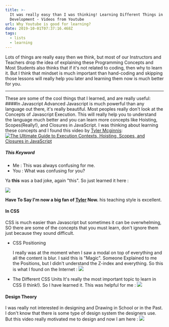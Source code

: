 ```yaml
---
title: >-
  It was really easy than I was thinking! Learning Different Things in Web
  Development - Videos from Youtube
url: Why Youtube is good for learning?
date: 2019-10-01T07:37:16.468Z
tags:
  - lists
  - learning
---
```

Lots of things are really easy then we think, but most of our Instructors and Teachers drop the idea of explaining these Programming Concepts and Most Students also thinks that if it's not related to coding, then why to learn it. But I think that mindset is much important than hand-coding and skipping those lessons will really help you later and learning them now is much better for you. 
___
These are some of the cool things that I learned, and are really useful:
####In Javascript
Advanced Javascript is much powerful than any language out there, it's really beautiful. Most peoples really don't look at the Concepts of Javascript Execution. This will really help you to understand the language much better and you can learn more concepts like  Hoisting, Scopes(Really!), and Closures in JavaScript. I was thinking about learning these concepts and I found this video by [Tyler Mcginnis](https://tylermcginnis.com/):
[![The Ultimate Guide to Execution Contexts, Hoisting, Scopes, and Closures in JavaScript](http://img.youtube.com/vi/Nt-qa_LlUH0/0.jpg)](http://www.youtube.com/watch?v=Nt-qa_LlUH0 "The Ultimate Guide to Execution Contexts, Hoisting, Scopes, and Closures in JavaScript")
##### This Keyword
 - Me : This was always confusing for me.
 - You : What was confusing for you?

Ya **this** was a bad joke, again "this". So just learned it here : 

[![](http://img.youtube.com/vi/zE9iro4r918/0.jpg)](http://www.youtube.com/watch?v=zE9iro4r918 "")

**Have To Say I'm now a big fan of [Tyler](https://tylermcginnis.com/) Now.** his teaching style is excellent.

#### In CSS
CSS is much easier than Javascript but sometimes it can be overwhelming, SO there are some of the concepts that you must learn, don't ignore them just because they sound difficult.
 - CSS Positioning

    I really was at the moment when I saw a modal on top of everything and all the content is blur. I said this is "Magic". Someone Explained to me the Positions, but I didn't understand the Z-index and everything. So this is what I found on the Internet :
[![](http://img.youtube.com/vi/gD3G67oPg-w/0.jpg)](http://www.youtube.com/watch?v=gD3G67oPg-w "")

 - The Different CSS Units
   It's really the most important topic to learn in CSS (I think!). So I have learned it. This was helpful for me : 
[![](http://img.youtube.com/vi/Cb1-CXUiaCM/0.jpg)](http://www.youtube.com/watch?v=Cb1-CXUiaCM "")

#### Design Theory
  I was really not interested in designing and Drawing in School or in the Past. I don't know that there is some type of design system the designers use. But this video really motivated me to design and now I am here :
[![](http://img.youtube.com/vi/uKpfO331DY4/0.jpg)](http://www.youtube.com/watch?v=uKpfO331DY4 "")
